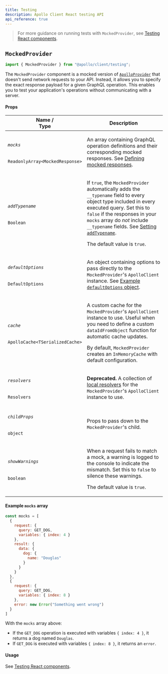 ```yaml
---
title: Testing
description: Apollo Client React testing API
api_reference: true
---
```


> For more guidance on running tests with `MockedProvider`, see [Testing React components](../../development-testing/testing/).

## `MockedProvider`



```js
import { MockedProvider } from "@apollo/client/testing";
```

The `MockedProvider` component is a mocked version of [`ApolloProvider`](./hooks/#the-apolloprovider-component) that doesn't send network requests to your API. Instead, it allows you to specify the exact response payload for a given GraphQL operation. This enables you to test your application's operations without communicating with a server.

#### Props

<table class="field-table">
  <thead>
    <tr>
      <th>Name /<br/>Type</th>
      <th>Description</th>
    </tr>
  </thead>

<tbody>
<tr>
<td>

###### `mocks`

`ReadonlyArray<MockedResponse>`
</td>
<td>

An array containing GraphQL operation definitions and their corresponding mocked responses. See [Defining mocked responses](../../development-testing/testing/#defining-mocked-responses).
</td>
</tr>


<tr>
<td>

###### `addTypename`

`Boolean`
</td>
<td>

If `true`, the `MockedProvider` automatically adds the `__typename` field to every object type included in every executed query. Set this to `false` if the responses in your `mocks` array do _not_ include `__typename` fields. See [Setting `addTypename`](../../development-testing/testing/#setting-addtypename).

The default value is `true`.

</td>
</tr>


<tr>
<td>

###### `defaultOptions`

`DefaultOptions`
</td>
<td>

An object containing options to pass directly to the `MockedProvider`'s `ApolloClient` instance. See [Example `defaultOptions` object](../core/ApolloClient/#example-defaultoptions-object).

</td>
</tr>


<tr>
<td>

###### `cache`

`ApolloCache<TSerializedCache>`
</td>
<td>

A custom cache for the `MockedProvider`'s `ApolloClient` instance to use. Useful when you need to define a custom `dataIdFromObject` function for automatic cache updates.

By default, `MockedProvider` creates an `InMemoryCache` with default configuration.

</td>
</tr>


<tr>
<td>

###### `resolvers`

`Resolvers`
</td>
<td>

**Deprecated.** A collection of [local resolvers](../../local-state/local-resolvers/) for the `MockedProvider`'s `ApolloClient` instance to use.

</td>
</tr>


<tr>
<td>

###### `childProps`

`object`
</td>
<td>

Props to pass down to the `MockedProvider`'s child.

</td>
</tr>

<tr>
<td>

###### `showWarnings`

`boolean`
</td>
<td>

When a request fails to match a mock, a warning is logged to the console to indicate the mismatch. Set this to `false` to silence these warnings.

The default value is `true`.

</td>
</tr>

</tbody>
</table>

#### Example `mocks` array

```js
const mocks = [
  {
    request: {
      query: GET_DOG,
      variables: { index: 4 }
    },
    result: {
      data: {
        dog: {
          name: "Douglas"
        }
      }
    }
  },
  {
    request: {
      query: GET_DOG,
      variables: { index: 8 }
    },
    error: new Error("Something went wrong")
  }
]
```

With the `mocks` array above:

* If the `GET_DOG` operation is executed with variables `{ index: 4 }`, it returns a dog named `Douglas`.
* If `GET_DOG` is executed with variables `{ index: 8 }`, it returns an `error`.

#### Usage

See [Testing React components](../../development-testing/testing/).
